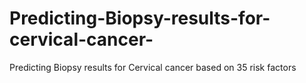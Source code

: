 # Predicting-Biopsy-results-for-cervical-cancer-
Predicting Biopsy results for Cervical cancer based on 35 risk factors
